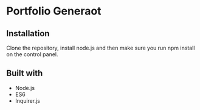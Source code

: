 # Portfolio Generaot

## Installation
Clone the repository, install node.js and then make sure you run npm install on the control panel.

## Built with 
* Node.js
* ES6
* Inquirer.js
